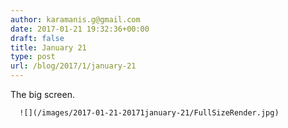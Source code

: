 ```yaml
---
author: karamanis.g@gmail.com
date: 2017-01-21 19:32:36+00:00
draft: false
title: January 21
type: post
url: /blog/2017/1/january-21
---
```


The big screen.  


  
      ![](/images/2017-01-21-20171january-21/FullSizeRender.jpg)

